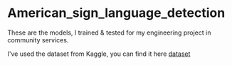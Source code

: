 # American_sign_language_detection

These are the models, I trained & tested for my engineering project in community services.

I've used the dataset from Kaggle, you can find it here <a href="https://www.kaggle.com/datasets/datamunge/sign-language-mnist">dataset</a>
